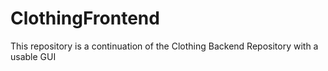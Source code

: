 # ClothingFrontend
This repository is a continuation of the Clothing Backend Repository with a usable GUI
